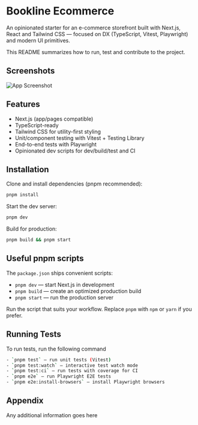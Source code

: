 
# Bookline Ecommerce

An opinionated starter for an e-commerce storefront built with Next.js, React and Tailwind CSS — focused on DX (TypeScript, Vitest, Playwright) and modern UI primitives.

This README summarizes how to run, test and contribute to the project.

## Screenshots

![App Screenshot](https://via.placeholder.com/468x300?text=App+Screenshot+Here)

## Features

- Next.js (app/pages compatible)
- TypeScript-ready
- Tailwind CSS for utility-first styling
- Unit/component testing with Vitest + Testing Library
- End-to-end tests with Playwright
- Opinionated dev scripts for dev/build/test and CI

## Installation

Clone and install dependencies (pnpm recommended):

```zsh
pnpm install
```

Start the dev server:

```zsh
pnpm dev
```

Build for production:

```zsh
pnpm build && pnpm start
```

## Useful pnpm scripts

The `package.json` ships convenient scripts:

- `pnpm dev` — start Next.js in development
- `pnpm build` — create an optimized production build
- `pnpm start` — run the production server

Run the script that suits your workflow. Replace `pnpm` with `npm` or `yarn` if you prefer.

## Running Tests

To run tests, run the following command

```bash
- `pnpm test` — run unit tests (Vitest)
- `pnpm test:watch` — interactive test watch mode
- `pnpm test:ci` — run tests with coverage for CI
- `pnpm e2e` — run Playwright E2E tests
- `pnpm e2e:install-browsers` — install Playwright browsers
```

## Appendix

Any additional information goes here
